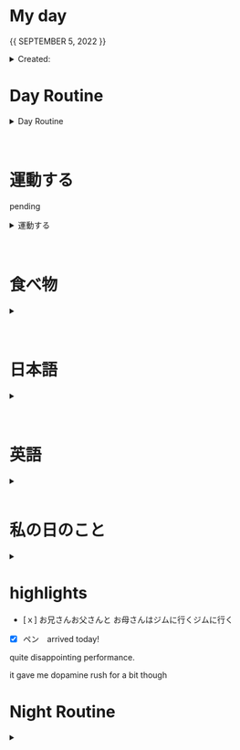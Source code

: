 # My day

{{ SEPTEMBER 5, 2022 }}
	<details>
    <summary> Created: </summary>
	{{ 20220905 }} 
	{{08:22}}
    </details>

      
# Day Routine
<details>
<summary> Day Routine </summary>

	- [x] 起きる ~ 07:45
	- [x] meditate : affirmation - a minute
	- [x] ベッド
	- [x] 歯をブラシする - first thing i did!
	- [x] シャワー
	- [x] 一ページ「Book: << igmmd >>」


*[9 Study Techniques that got me through Cambridge Medical School science-backed - YouTube](https://www.youtube.com/watch?v=UPT6bguxH2s)
I often watch these kinds of videos, but I get stuck at that step.
</details>

<br>
<br>


# 運動する

pending

<details>
<summary> 運動する </summary>

	- [x] ジムに行く 

~ 時：``` 1100 ~ 1400 ``` 
	なにをやりましたか？ ``` leg and shoulders 
	rdl
	deadlifts
	straight knee deadlifts
	kickbacks
	calf raises
	hamstring knee folds
	lower back shoulder elbow bends
	shoulder bench press
	```
*

</details>

<br>
<br>
	
# 食べ物
<details>
<summary> </summary>

	- [x] 朝ご飯
		- [x] ```<<　adb binalt  >>```

	- [x] 昼ご飯
		- [x] ```<<  half a whole chicken with kimchi and rice  >>```

	- [x] 晩ご飯
		- [x] ```<<  tofu with half fried rice PRS-MKNA  >>```

</details>
<br>
<br>

# 日本語
<details>
<summary></summary>

	- [x] 元気　教科書
	- [,] あんき
	- [x] WANIKANI - 
	- [x] 聞き取り (他の)

</details><br>
<br>

# 英語
<details >
<summary></summary>

- [ｘ] 今日の単語:

	 ``` 
	 ASSIDUOUS
	
	  - Showing great care, attention, and effort

	```
<details >
<summary> DID YOU KNOW? [ screenshot ] </summary>

![image](https://user-images.githubusercontent.com/111704606/188339783-372ba424-99eb-4558-9cca-8f7d52b81d51.png)


</details>
</details>

<br>

# 私の日のこと
<details>
<summary></summary>

	 ```ジムの後に、```

	- [x] シャワーをしたり
	- [x] 昼ご飯を食べたり、[ｃｏｕｒｔ　]
	- [x] 喫茶店にいきました：　「～２０：００まで」
n/a

</details>


# highlights
- [ｘ] お兄さんお父さんと
お母さんはジムに行くジムに行く
- [x] ペン　arrived today!

quite disappointing performance.

it gave me dopamine rush for a bit though
 

# Night Routine

<details>
<summary></summary>
	- [x] water plants 
	- [x] wash face
	- [x] brush teeth
	- [x] skin care
	- [x] journal

Estimated sleep time: ~ [<<  1100  >>]


❌


